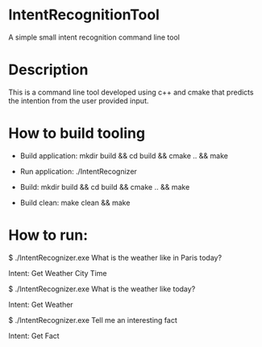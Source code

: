 # IntentRecognitionTool
A simple small intent recognition command line tool


# Description
This is a command line tool developed using c++ and cmake that predicts the intention from the user provided input.

# How to build tooling
- Build application: mkdir build && cd build && cmake ..  && make 

- Run application: ./IntentRecognizer

- Build: mkdir build && cd build && cmake ..  && make

- Build clean: make clean && make


# How to run:
$ ./IntentRecognizer.exe What is the weather like in Paris today?

Intent: Get Weather City Time

$ ./IntentRecognizer.exe What is the weather like today?

Intent: Get Weather

$ ./IntentRecognizer.exe Tell me an interesting fact

Intent: Get Fact
